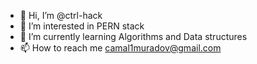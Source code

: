 - 👋 Hi, I’m @ctrl-hack
- 👀 I’m interested in PERN stack
- 🌱 I’m currently learning Algorithms and Data structures
- 📫 How to reach me camal1muradov@gmail.com

<!---
ctrl-hack/ctrl-hack is a ✨ special ✨ repository because its `README.md` (this file) appears on your GitHub profile.
You can click the Preview link to take a look at your changes.
--->
